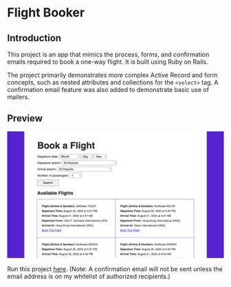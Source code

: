 # Flight Booker

## Introduction

This project is an app that mimics the process, forms, and confirmation emails required to book a one-way flight. It is built using Ruby on Rails.

The project primarily demonstrates more complex Active Record and form concepts, such as nested attributes and collections for the `<select>` tag. A confirmation email feature was also added to demonstrate basic use of mailers.

## Preview

[![Flight Booker preview](./public/preview.png)](https://rocky-shore-24771.herokuapp.com/)

Run this project [here](https://rocky-shore-24771.herokuapp.com/). 
(Note: A confirmation email will not be sent unless the email address is on my whitelist of authorized recipients.)

